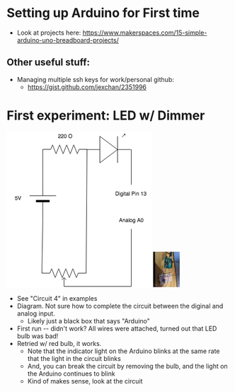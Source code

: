 # Setting up Arduino for First time
- Look at projects here: https://www.makerspaces.com/15-simple-arduino-uno-breadboard-projects/

## Other useful stuff:
- Managing multiple ssh keys for work/personal github:
  - https://gist.github.com/jexchan/2351996


# First experiment: LED w/ Dimmer
![Circuit 4](https://github.com/BenDundee/black_caeser/blob/master/labnotes/2018-12-01.png)
<img src="https://github.com/BenDundee/black_caeser/blob/master/labnotes/2018-12-01-build.jpg" width="60">
 - See "Circuit 4" in examples
 - Diagram. Not sure how to complete the circuit between the diginal and analog input.
   - Likely just a black box that says "Arduino"
 - First run -- didn't work? All wires were attached, turned out that LED bulb was bad!
 - Retried w/ red bulb, it works.
   - Note that the indicator light on the Arduino blinks at the same rate that the light in the circuit blinks
   - And, you can break the circuit by removing the bulb, and the light on the Arduino continues to blink
   - Kind of makes sense, look at the circuit
  

